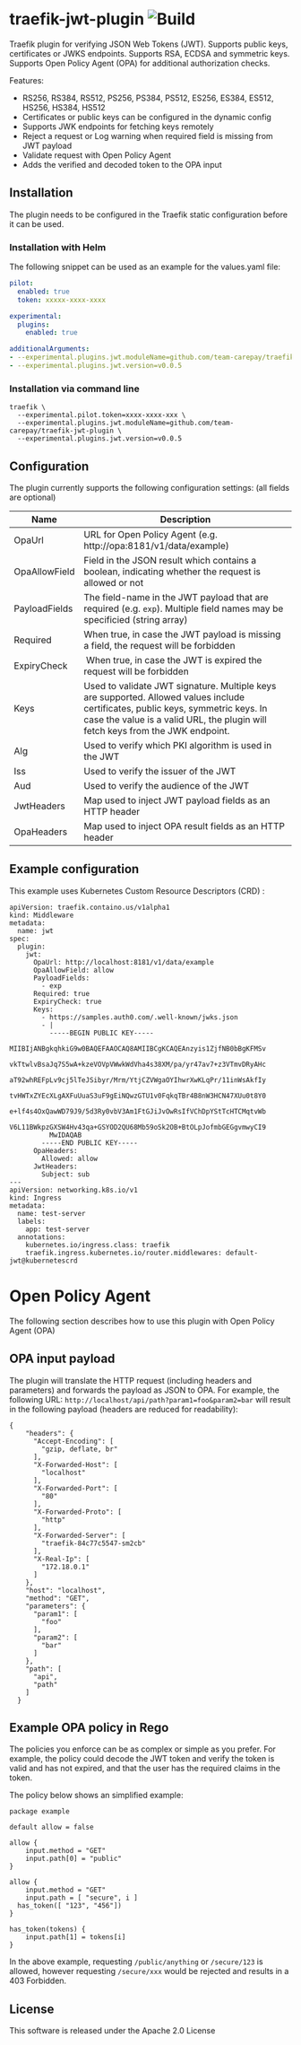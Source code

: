 # traefik-jwt-plugin ![Build](https://github.com/team-carepay/traefik-jwt-plugin/workflows/build/badge.svg)
Traefik plugin for verifying JSON Web Tokens (JWT). Supports public keys, certificates or JWKS endpoints.
Supports RSA, ECDSA and symmetric keys. Supports Open Policy Agent (OPA) for additional authorization checks.

Features:
* RS256, RS384, RS512, PS256, PS384, PS512, ES256, ES384, ES512, HS256, HS384, HS512
* Certificates or public keys can be configured in the dynamic config
* Supports JWK endpoints for fetching keys remotely
* Reject a request or Log warning when required field is missing from JWT payload
* Validate request with Open Policy Agent
* Adds the verified and decoded token to the OPA input

## Installation
The plugin needs to be configured in the Traefik static configuration before it can be used.
### Installation with Helm
The following snippet can be used as an example for the values.yaml file:
```values.yaml
pilot:
  enabled: true
  token: xxxxx-xxxx-xxxx

experimental:
  plugins:
    enabled: true

additionalArguments:
- --experimental.plugins.jwt.moduleName=github.com/team-carepay/traefik-jwt-plugin
- --experimental.plugins.jwt.version=v0.0.5
```

### Installation via command line
```
traefik \
  --experimental.pilot.token=xxxx-xxxx-xxx \
  --experimental.plugins.jwt.moduleName=github.com/team-carepay/traefik-jwt-plugin \
  --experimental.plugins.jwt.version=v0.0.5
```

## Configuration
The plugin currently supports the following configuration settings: (all fields are optional)

Name | Description
--- | ---
OpaUrl | URL for Open Policy Agent (e.g. http://opa:8181/v1/data/example)
OpaAllowField | Field in the JSON result which contains a boolean, indicating whether the request is allowed or not
PayloadFields | The field-name in the JWT payload that are required (e.g. `exp`). Multiple field names may be specificied (string array)
Required | When true, in case the JWT payload is missing a field, the request will be forbidden
ExpiryCheck | When true, in case the JWT is expired the request will be forbidden
Keys | Used to validate JWT signature. Multiple keys are supported. Allowed values include certificates, public keys, symmetric keys. In case the value is a valid URL, the plugin will fetch keys from the JWK endpoint.
Alg | Used to verify which PKI algorithm is used in the JWT
Iss | Used to verify the issuer of the JWT
Aud | Used to verify the audience of the JWT
JwtHeaders | Map used to inject JWT payload fields as an HTTP header
OpaHeaders | Map used to inject OPA result fields as an HTTP header

## Example configuration
This example uses Kubernetes Custom Resource Descriptors (CRD) :
```
apiVersion: traefik.containo.us/v1alpha1
kind: Middleware
metadata:
  name: jwt
spec:
  plugin:
    jwt:
      OpaUrl: http://localhost:8181/v1/data/example
      OpaAllowField: allow
      PayloadFields:
        - exp
      Required: true
      ExpiryCheck: true
      Keys:
        - https://samples.auth0.com/.well-known/jwks.json
        - |
          -----BEGIN PUBLIC KEY-----
          MIIBIjANBgkqhkiG9w0BAQEFAAOCAQ8AMIIBCgKCAQEAnzyis1ZjfNB0bBgKFMSv
          vkTtwlvBsaJq7S5wA+kzeVOVpVWwkWdVha4s38XM/pa/yr47av7+z3VTmvDRyAHc
          aT92whREFpLv9cj5lTeJSibyr/Mrm/YtjCZVWgaOYIhwrXwKLqPr/11inWsAkfIy
          tvHWTxZYEcXLgAXFuUuaS3uF9gEiNQwzGTU1v0FqkqTBr4B8nW3HCN47XUu0t8Y0
          e+lf4s4OxQawWD79J9/5d3Ry0vbV3Am1FtGJiJvOwRsIfVChDpYStTcHTCMqtvWb
          V6L11BWkpzGXSW4Hv43qa+GSYOD2QU68Mb59oSk2OB+BtOLpJofmbGEGgvmwyCI9
          MwIDAQAB
        -----END PUBLIC KEY-----
      OpaHeaders:
        Allowed: allow
      JwtHeaders:
        Subject: sub
---
apiVersion: networking.k8s.io/v1
kind: Ingress
metadata:
  name: test-server
  labels:
    app: test-server
  annotations:
    kubernetes.io/ingress.class: traefik
    traefik.ingress.kubernetes.io/router.middlewares: default-jwt@kubernetescrd

```

# Open Policy Agent
The following section describes how to use this plugin with Open Policy Agent (OPA)

## OPA input payload
The plugin will translate the HTTP request (including headers and parameters) and forwards the payload as JSON to OPA. For example, the following URL: `http://localhost/api/path?param1=foo&param2=bar` will result in the following payload (headers are reduced for readability):

```
{
    "headers": {
      "Accept-Encoding": [
        "gzip, deflate, br"
      ],
      "X-Forwarded-Host": [
        "localhost"
      ],
      "X-Forwarded-Port": [
        "80"
      ],
      "X-Forwarded-Proto": [
        "http"
      ],
      "X-Forwarded-Server": [
        "traefik-84c77c5547-sm2cb"
      ],
      "X-Real-Ip": [
        "172.18.0.1"
      ]
    },
    "host": "localhost",
    "method": "GET",
    "parameters": {
      "param1": [
        "foo"
      ],
      "param2": [
        "bar"
      ]
    },
    "path": [
      "api",
      "path"
    ]
  }
```

## Example OPA policy in Rego
The policies you enforce can be as complex or simple as you prefer. For example, the policy could decode the JWT token and verify the token is valid and has not expired, and that the user has the required claims in the token.

The policy below shows an simplified example:
```
package example

default allow = false

allow {
	input.method = "GET"
	input.path[0] = "public"
}

allow {
	input.method = "GET"
	input.path = [ "secure", i ]
  has_token([ "123", "456"])
}

has_token(tokens) {
    input.path[1] = tokens[i]
}
```
In the above example, requesting `/public/anything` or `/secure/123` is allowed, however requesting `/secure/xxx` would be rejected and results in a 403 Forbidden.

## License
This software is released under the Apache 2.0 License
